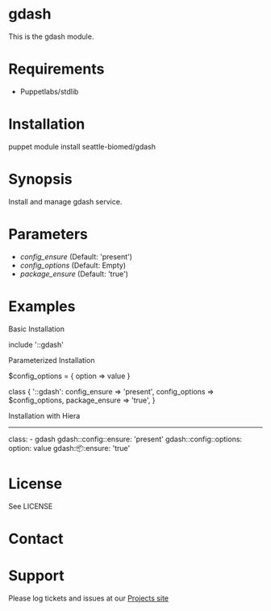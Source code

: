 # gdash

This is the gdash module.

# Requirements

* Puppetlabs/stdlib

# Installation

  puppet module install seattle-biomed/gdash

# Synopsis

  Install and manage gdash service.

# Parameters

- *config_ensure* (Default: 'present')
- *config_options* (Default: Empty)
- *package_ensure* (Default: 'true')

# Examples

Basic Installation

  include '::gdash'

Parameterized Installation

  $config_options = {
    option => value
  }

  class { '::gdash':
    config_ensure  => 'present',
    config_options => $config_options,
    package_ensure => 'true',
  }

Installation with Hiera

  ---
  class:  - gdash
  gdash::config::ensure:  'present'
  gdash::config::options:
    option: value
  gdash::package::ensure:  'true'

# License

  See LICENSE

# Contact


# Support

Please log tickets and issues at our [Projects site](https://github.com/seattle-biomed/puppet-gdash)
